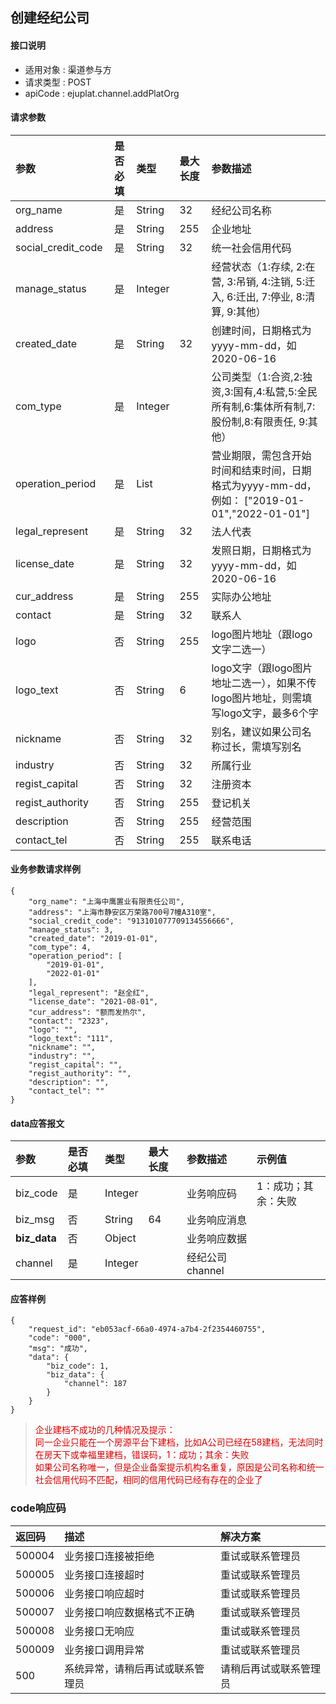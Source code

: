 ## 创建经纪公司

#### 接口说明

* 适用对象 : 渠道参与方
* 请求类型 : POST
* apiCode : ejuplat.channel.addPlatOrg

#### 请求参数
| 参数 | 是否必填 | 类型 | 最大长度 | 参数描述 |
|:----|:-------:|:-----|:-------|:--------|
| org_name | 是 | String | 32 | 经纪公司名称 |
| address | 是 | String | 255 | 企业地址 |
| social_credit_code | 是 | String | 32 | 统一社会信用代码 |
| manage_status | 是 | Integer |  |  经营状态（1:存续, 2:在营, 3:吊销, 4:注销, 5:迁入, 6:迁出, 7:停业, 8:清算, 9:其他） |
| created_date | 是 | String | 32 | 创建时间，日期格式为yyyy-mm-dd，如2020-06-16 |
| com_type | 是 | Integer |  |  公司类型（1:合资,2:独资,3:国有,4:私营,5:全民所有制,6:集体所有制,7:股份制,8:有限责任, 9:其他） |
| operation_period | 是 | List<String> |  | 营业期限，需包含开始时间和结束时间，日期格式为yyyy-mm-dd，例如： ["2019-01-01","2022-01-01"] |
| legal_represent | 是 | String | 32 | 法人代表 |
| license_date | 是 | String | 32 | 发照日期，日期格式为yyyy-mm-dd，如2020-06-16 |
| cur_address | 是 | String | 255 | 实际办公地址 |
| contact | 是 | String | 32 | 联系人 |
| logo | 否 | String | 255 | logo图片地址（跟logo文字二选一） |
| logo_text | 否 | String | 6 | logo文字（跟logo图片地址二选一），如果不传logo图片地址，则需填写logo文字，最多6个字 |
| nickname | 否 | String | 32 | 别名，建议如果公司名称过长，需填写别名 |
| industry | 否 | String | 32 | 所属行业 |
| regist_capital | 否 | String | 32 | 注册资本 |
| regist_authority | 否 | String | 255 | 登记机关 |
| description | 否 | String | 255 | 经营范围 |
| contact_tel | 否 | String | 255 | 联系电话 |


#### 业务参数请求样例
```
{
    "org_name": "上海中鹰置业有限责任公司",
    "address": "上海市静安区万荣路700号7幢A310室",
    "social_credit_code": "913101077709134556666",
    "manage_status": 3,
    "created_date": "2019-01-01",
    "com_type": 4,
    "operation_period": [
        "2019-01-01",
        "2022-01-01"
    ],
    "legal_represent": "赵全红",
    "license_date": "2021-08-01",
    "cur_address": "额而发热尔",
    "contact": "2323",
    "logo": "",
    "logo_text": "111",
    "nickname": "",
    "industry": "",
    "regist_capital": "",
    "regist_authority": "",
    "description": "",
    "contact_tel": ""
}
```

#### data应答报文

| 参数 | 是否必填 | 类型 | 最大长度 | 参数描述 | 示例值 |
|:----|:-----|:-------|:---------|:--------|:------|
| biz_code | 是 | Integer |  | 业务响应码 | 1：成功；其余：失败 |
| biz_msg | 否 | String | 64 | 业务响应消息 |  |
|  <b>biz_data</b> | 否 | Object |  | 业务响应数据 |  |
| channel | 是 | Integer |  | 经纪公司channel |  |


#### 应答样例

```
{
    "request_id": "eb053acf-66a0-4974-a7b4-2f2354460755",
    "code": "000",
    "msg": "成功",
    "data": {
        "biz_code": 1,
        "biz_data": {
            "channel": 187
        }
    }
}
```
><font color="#dd0000">企业建档不成功的几种情况及提示：<br>
同一企业只能在一个房源平台下建档，比如A公司已经在58建档，无法同时在房天下或幸福里建档，错误码，1：成功；其余：失败<br>
如果公司名称唯一，但是企业备案提示机构名重复，原因是公司名称和统一社会信用代码不匹配，相同的信用代码已经有存在的企业了
</font>

### code响应码
| 返回码 | 描述 | 解决方案 |
|:------|:----|:-----|
| 500004 | 业务接口连接被拒绝 | 重试或联系管理员 |
| 500005 | 业务接口连接超时 | 重试或联系管理员 |
| 500006 | 业务接口响应超时 | 重试或联系管理员 |
| 500007 | 业务接口响应数据格式不正确 | 重试或联系管理员 |
| 500008 | 业务接口无响应 | 重试或联系管理员 |
| 500009 | 业务接口调用异常 | 重试或联系管理员 |
| 500 | 系统异常，请稍后再试或联系管理员 | 请稍后再试或联系管理员 |
